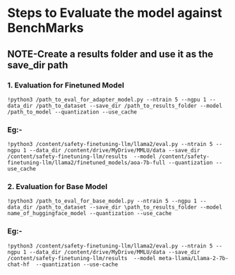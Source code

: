 # Steps to Evaluate the model against BenchMarks


## NOTE-Create a results folder  and use it as the save_dir path

### 1. Evaluation for Finetuned Model

```!python3 /path_to_eval_for_adapter_model.py --ntrain 5 --ngpu 1 --data_dir /path_to_dataset --save_dir /path_to_results_folder --model /path_to_model --quantization --use_cache ```


### Eg:-

```!python3 /content/safety-finetuning-llm/llama2/eval.py --ntrain 5 --ngpu 1 --data_dir /content/drive/MyDrive/MMLU/data --save_dir /content/safety-finetuning-llm/results  --model /content/safety-finetuning-llm/llama2/finetuned_models/aoa-7b-full --quantization --use_cache ```

### 2. Evaluation for Base Model

```!python3 /path_to_eval_for_base_model.py --ntrain 5 --ngpu 1 --data_dir /path_to_dataset --save_dir \path_to_results_folder --model name_of_huggingface_model --quantization --use_cache ```

### Eg:-

```!python3 /content/safety-finetuning-llm/llama2/eval.py --ntrain 5 --ngpu 1 --data_dir /content/drive/MyDrive/MMLU/data --save_dir /content/safety-finetuning-llm/results  --model meta-llama/Llama-2-7b-chat-hf  --quantization --use-cache ```